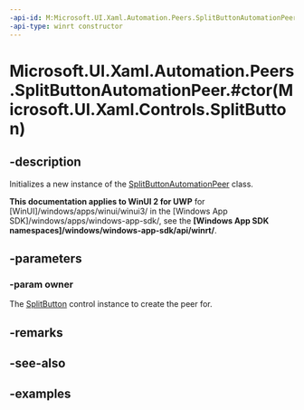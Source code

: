 ```yaml
---
-api-id: M:Microsoft.UI.Xaml.Automation.Peers.SplitButtonAutomationPeer.#ctor(Microsoft.UI.Xaml.Controls.SplitButton)
-api-type: winrt constructor
---
```


# Microsoft.UI.Xaml.Automation.Peers.SplitButtonAutomationPeer.#ctor(Microsoft.UI.Xaml.Controls.SplitButton)

<!--
public SplitButtonAutomationPeer (Microsoft.UI.Xaml.Controls.SplitButton owner);
-->

## -description

Initializes a new instance of the [SplitButtonAutomationPeer](splitbuttonautomationpeer.md) class.

**This documentation applies to WinUI 2 for UWP** for [WinUI]/windows/apps/winui/winui3/ in the [Windows App SDK]/windows/apps/windows-app-sdk/, see the **[Windows App SDK namespaces]/windows/windows-app-sdk/api/winrt/**.

## -parameters

### -param owner

The [SplitButton](../microsoft.ui.xaml.controls/splitbutton.md) control instance to create the peer for.

## -remarks

## -see-also

## -examples

